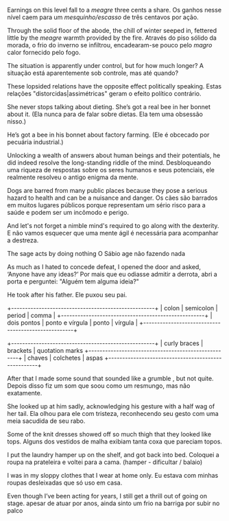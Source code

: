 Earnings on this level fall to a *meagre* three cents a share.
Os ganhos nesse nível caem para um *mesquinho/escasso* de três centavos por ação.

Through the solid floor of the abode, the chill of winter seeped in, fettered little by the *meagre* warmth provided by the fire.
Através do piso sólido da morada, o frio do inverno se infiltrou, encadearam-se pouco pelo *magro* calor fornecido pelo fogo.

The situation is apparently under control, but for how much longer?
A situação está aparentemente sob controle, mas até quando?

These lopsided relations have the opposite effect politically speaking.
Estas relações "distorcidas|assimétricas" geram o efeito político contrário.

She never stops talking about dieting. She’s got a real bee in her bonnet about it. (Ela nunca para de falar sobre dietas. Ela tem uma obsessão nisso.)

He’s got a bee in his bonnet about factory farming. (Ele é obcecado por pecuária industrial.)

Unlocking a wealth of answers about human beings and their potentials, he did indeed resolve the long-standing riddle of the mind.
Desbloqueando uma riqueza de respostas sobre os seres humanos e seus potenciais, ele realmente resolveu o antigo enigma da mente.

Dogs are barred from many public places because they pose a serious hazard to health and can be a nuisance and danger.
Os cães são barrados em muitos lugares públicos porque representam um sério risco para a saúde e podem ser um incômodo e perigo.

And let's not forget a nimble mind's required to go along with the dexterity.
E não vamos esquecer que uma mente ágil é necessária para acompanhar a destreza.

The sage acts by doing nothing
O Sábio age não fazendo nada

As much as I hated to concede defeat, I opened the door and asked, ‘Anyone have any ideas?’
Por mais que eu odiasse admitir a derrota, abri a porta e perguntei: "Alguém tem alguma ideia?"

He took after his father.
Ele puxou seu pai.

+----------------------------------------------------+
| colon       | semicolon       | period |  comma    |
+----------------------------------------------------+
| dois pontos | ponto e vírgula | ponto  |   vírgula |
+----------------------------------------------------+

+----------------------------------------------------+
| curly braces | brackets  | quotation marks
+----------------------------------------------------+
| chaves       | colchetes | aspas
+----------------------------------------------------+

After that I made some sound that sounded like a grumble , but not quite.
Depois disso fiz um som que soou como um resmungo, mas não exatamente.

She looked up at him sadly, acknowledging his gesture with a half wag of her tail.
Ela olhou para ele com tristeza, reconhecendo seu gesto com uma meia sacudida de seu rabo.

Some of the knit dresses showed off so much thigh that they looked like tops.
Alguns dos vestidos de malha exibiam tanta coxa que pareciam topos.

I put the laundry hamper up on the shelf, and got back into bed.
Coloquei a roupa na prateleira e voltei para a cama.
(hamper - dificultar / balaio)

I was in my sloppy clothes that I wear at home only.
Eu estava com minhas roupas desleixadas que só uso em casa.

Even though I’ve been acting for years, I still get a thrill out of going on stage.
apesar de atuar por anos, ainda sinto um frio na barriga por subir no palco
